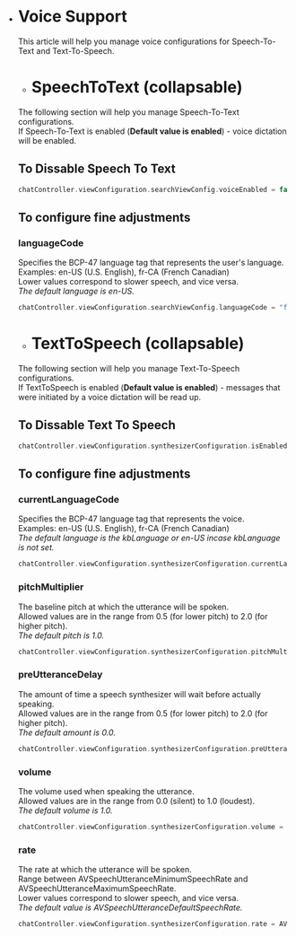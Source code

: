 - # Voice Support
    This article will help you manage voice configurations for Speech-To-Text and Text-To-Speech.

    - # SpeechToText  (collapsable)
    The following section will help you manage Speech-To-Text configurations.<br/>
    If Speech-To-Text is enabled (**Default value is enabled**) - voice dictation will be enabled.

    ## To Dissable Speech To Text
    
    ```swift
    chatController.viewConfiguration.searchViewConfig.voiceEnabled = false
    ```

    ## To configure fine adjustments
    ### languageCode
    Specifies the BCP-47 language tag that represents the user's language.<br/>
    Examples: en-US (U.S. English), fr-CA (French Canadian)<br/>
    Lower values correspond to slower speech, and vice versa.<br/>
    *The default language is en-US.*<br/>
    ```swift
    chatController.viewConfiguration.searchViewConfig.languageCode = "fr-CA"
    ```

    - # TextToSpeech  (collapsable)
    The following section will help you manage Text-To-Speech configurations.<br/>
    If TextToSpeech is enabled (**Default value is enabled**) - messages that were initiated by a voice dictation will be read up.

    ## To Dissable Text To Speech
    
    ```swift
    chatController.viewConfiguration.synthesizerConfiguration.isEnabled = false;
    ```

    ## To configure fine adjustments

    ### currentLanguageCode
    Specifies the BCP-47 language tag that represents the voice.<br/>
    Examples: en-US (U.S. English), fr-CA (French Canadian)<br/>
    *The default language is the kbLanguage or en-US incase kbLanguage is not set.* <br/>
    ```swift
    chatController.viewConfiguration.synthesizerConfiguration.currentLanguageCode = "fr-CA"
    ```
    ### pitchMultiplier
    The baseline pitch at which the utterance will be spoken.<br/>
    Allowed values are in the range from 0.5 (for lower pitch) to 2.0 (for higher pitch).<br/>
    *The default pitch is 1.0.* <br/>
    ```swift
    chatController.viewConfiguration.synthesizerConfiguration.pitchMultiplier = 0.5
    ```
    ### preUtteranceDelay
    The amount of time a speech synthesizer will wait before actually speaking.<br/>
    Allowed values are in the range from 0.5 (for lower pitch) to 2.0 (for higher pitch).<br/>
    *The default amount is 0.0.* <br/>
    ```swift
    chatController.viewConfiguration.synthesizerConfiguration.preUtteranceDelay = 2.0
    ```
    ### volume
    The volume used when speaking the utterance.<br/>
    Allowed values are in the range from 0.0 (silent) to 1.0 (loudest).<br/>
    *The default volume is 1.0.* <br/>
    ```swift
    chatController.viewConfiguration.synthesizerConfiguration.volume = 0.7
    ```
    ### rate
    The rate at which the utterance will be spoken.<br/>
    Range between AVSpeechUtteranceMinimumSpeechRate and AVSpeechUtteranceMaximumSpeechRate.<br/>
    Lower values correspond to slower speech, and vice versa.<br/>
    *The default value is AVSpeechUtteranceDefaultSpeechRate.*<br/>
    ```swift
    chatController.viewConfiguration.synthesizerConfiguration.rate = AVSpeechUtteranceMaximumSpeechRate
    ```

